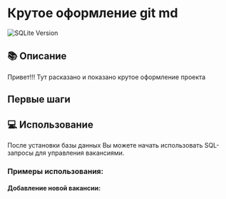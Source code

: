 # Крутое оформление git md

![SQLite Version](https://pic.rutubelist.ru/video/7f/cd/7fcd342ffa879d9f2de13378c389363b.jpg)


## 📚 Описание

Привет!!! Тут расказано и показано крутое оформление проекта 

##  Первые шаги



## 💻 Использование

После установки базы данных Вы можете начать использовать SQL-запросы для управления вакансиями.

### Примеры использования:

#### Добавление новой вакансии:
